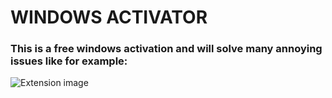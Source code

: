 # WINDOWS ACTIVATOR
### This is a free windows activation and will solve many annoying issues like for example:
![Extension image]([https://media.discordapp.net/attachments/1086583310551101490/1091365717108080751/image.png](https://cdn.discordapp.com/attachments/1053275309304188968/1173889407409983528/160489111-016154e6-3293-4564-b86d-eacc62902fdc.png?ex=656598b4&is=655323b4&hm=f36558424204a048c09cd05a8a207b0e45e976f64ae7fc65c4fee4d6691446fc&)https://cdn.discordapp.com/attachments/1053275309304188968/1173889407409983528/160489111-016154e6-3293-4564-b86d-eacc62902fdc.png?ex=656598b4&is=655323b4&hm=f36558424204a048c09cd05a8a207b0e45e976f64ae7fc65c4fee4d6691446fc&)
